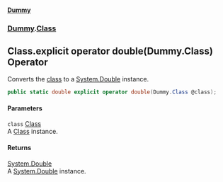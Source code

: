 #### [Dummy](./Home.md 'Home')
### [Dummy](./Dummy.md 'Dummy').[Class](./Dummy-Class.md 'Dummy.Class')
## Class.explicit operator double(Dummy.Class) Operator
Converts the [class](#Dummy-Class-op_Explicit-double(Dummy-Class)-class 'Dummy.Class.op_Explicit double(Dummy.Class).class') to a [System.Double](https://docs.microsoft.com/dotnet/api/System.Double 'System.Double') instance.  
```csharp
public static double explicit operator double(Dummy.Class @class);
```
#### Parameters
<a name='Dummy-Class-op_Explicit-double(Dummy-Class)-class'></a>
`class` [Class](./Dummy-Class.md 'Dummy.Class')  
A [Class](./Dummy-Class.md 'Dummy.Class') instance.  
  
#### Returns
[System.Double](https://docs.microsoft.com/dotnet/api/System.Double 'System.Double')  
A [System.Double](https://docs.microsoft.com/dotnet/api/System.Double 'System.Double') instance.  
